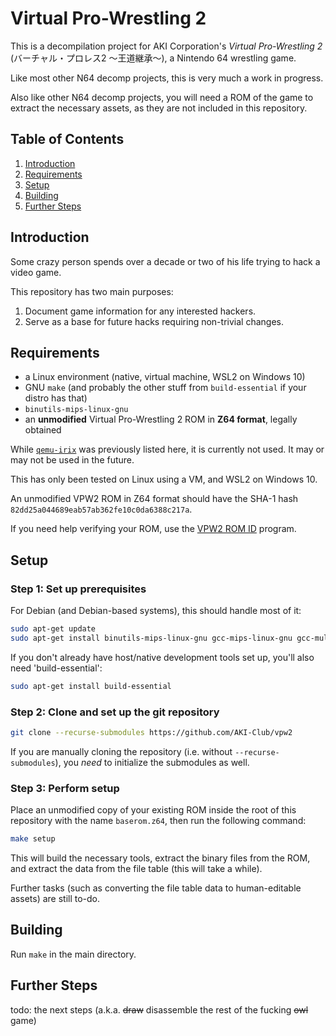 # Virtual Pro-Wrestling 2
This is a decompilation project for AKI Corporation's *Virtual Pro-Wrestling 2*
(バーチャル・プロレス2 〜王道継承〜), a Nintendo 64 wrestling game.

Like most other N64 decomp projects, this is very much a work in progress.

Also like other N64 decomp projects, you will need a ROM of the game to extract
the necessary assets, as they are not included in this repository.

## Table of Contents

 1. [Introduction](#introduction)
 2. [Requirements](#requirements)
 3. [Setup](#setup)
 4. [Building](#building)
 5. [Further Steps](#further-steps)

## Introduction

Some crazy person spends over a decade or two of his life trying to hack a video game.

This repository has two main purposes:
 1. Document game information for any interested hackers.
 2. Serve as a base for future hacks requiring non-trivial changes.

## Requirements

- a Linux environment (native, virtual machine, WSL2 on Windows 10)
- GNU `make` (and probably the other stuff from `build-essential` if your distro has that)
- `binutils-mips-linux-gnu`
- an **unmodified** Virtual Pro-Wrestling 2 ROM in **Z64 format**, legally obtained

While [`qemu-irix`](https://github.com/n64decomp/qemu-irix/releases) was previously
listed here, it is currently not used. It may or may not be used in the future.

This has only been tested on Linux using a VM, and WSL2 on Windows 10.

An unmodified VPW2 ROM in Z64 format should have the SHA-1 hash `82dd25a044689eab57ab362fe10c0da6388c217a`.

If you need help verifying your ROM, use the [VPW2 ROM ID](https://github.com/AKI-Club/vpw2romid)
program.

## Setup

### Step 1: Set up prerequisites
For Debian (and Debian-based systems), this should handle most of it:

```bash
sudo apt-get update
sudo apt-get install binutils-mips-linux-gnu gcc-mips-linux-gnu gcc-multilib make git
```

If you don't already have host/native development tools set up, you'll also
need 'build-essential':

```bash
sudo apt-get install build-essential
```

### Step 2: Clone and set up the git repository
```bash
git clone --recurse-submodules https://github.com/AKI-Club/vpw2
```

If you are manually cloning the repository (i.e. without `--recurse-submodules`),
you *need* to initialize the submodules as well.

### Step 3: Perform setup
Place an unmodified copy of your existing ROM inside the root of this repository
with the name `baserom.z64`, then run the following command:

```bash
make setup
```

This will build the necessary tools, extract the binary files from the ROM,
and extract the data from the file table (this will take a while).

Further tasks (such as converting the file table data to human-editable assets)
are still to-do.

## Building

Run `make` in the main directory.

## Further Steps

todo: the next steps (a.k.a. ~~draw~~ disassemble the rest of the fucking ~~owl~~ game)
